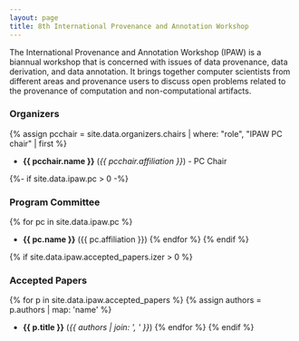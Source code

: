 ```yaml
---
layout: page
title: 8th International Provenance and Annotation Workshop
---
```


The International Provenance and Annotation Workshop (IPAW) is a biannual workshop that is concerned with issues of data provenance, data derivation, and data annotation. It brings together computer scientists from different areas and provenance users to discuss open problems related to the provenance of computation and non-computational artifacts.


### Organizers

{% assign pcchair = site.data.organizers.chairs | where: "role", "IPAW PC chair" | first %}
* **{{ pcchair.name }}** (*{{ pcchair.affiliation }}*) - PC Chair 

{%- if site.data.ipaw.pc > 0 -%}
### Program Committee

{% for pc in site.data.ipaw.pc %}
* **{{ pc.name }}** ({{ pc.affiliation }})
{% endfor %}
{% endif %}

{% if site.data.ipaw.accepted_papers.izer > 0 %}
### Accepted Papers

{% for p in site.data.ipaw.accepted_papers %}
{% assign authors = p.authors | map: 'name' %}
* **{{ p.title }}** (*{{ authors | join: ', ' }}*)
{% endfor %}
{% endif %}
